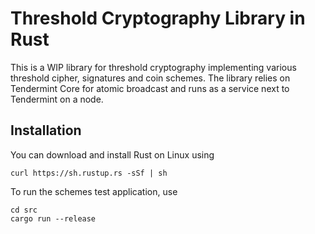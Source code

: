 # Threshold Cryptography Library in Rust

This is a WIP library for threshold cryptography implementing various threshold cipher, signatures and coin schemes. The library relies on Tendermint Core for atomic broadcast and runs as a service next to Tendermint on a node.

## Installation

You can download and install Rust on Linux using 

    curl https://sh.rustup.rs -sSf | sh

To run the schemes test application, use 

    cd src
    cargo run --release
